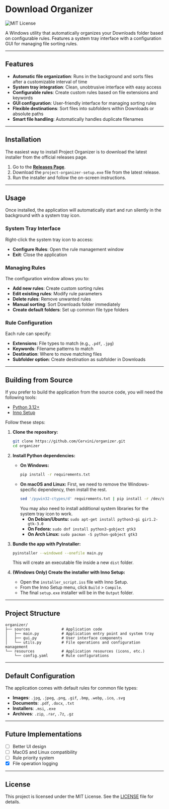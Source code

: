 # Download Organizer

![MIT License](https://img.shields.io/badge/license-MIT-blue.svg)

A Windows utility that automatically organizes your Downloads folder based on configurable rules. Features a system tray interface with a configuration GUI for managing file sorting rules.

---

## Features

- **Automatic file organization**: Runs in the background and sorts files after a customizable interval of time
- **System tray integration**: Clean, unobtrusive interface with easy access
- **Configurable rules**: Create custom rules based on file extensions and keywords
- **GUI configuration**: User-friendly interface for managing sorting rules
- **Flexible destinations**: Sort files into subfolders within Downloads or absolute paths
- **Smart file handling**: Automatically handles duplicate filenames

---

## Installation

The easiest way to install Project Organizer is to download the latest installer from the official releases page.

1.  Go to the [**Releases Page**](https://github.com/Cervini/project_organizer/releases).
2.  Download the `project-organizer-setup.exe` file from the latest release.
3.  Run the installer and follow the on-screen instructions.

---

## Usage

Once installed, the application will automatically start and run silently in the background with a system tray icon.

### System Tray Interface

Right-click the system tray icon to access:
- **Configure Rules**: Open the rule management window
- **Exit**: Close the application

### Managing Rules

The configuration window allows you to:
- **Add new rules**: Create custom sorting rules
- **Edit existing rules**: Modify rule parameters
- **Delete rules**: Remove unwanted rules
- **Manual sorting**: Sort Downloads folder immediately
- **Create default folders**: Set up common file type folders

### Rule Configuration

Each rule can specify:
- **Extensions**: File types to match (e.g., `.pdf`, `.jpg`)
- **Keywords**: Filename patterns to match
- **Destination**: Where to move matching files
- **Subfolder option**: Create destination as subfolder in Downloads

---

## Building from Source

If you prefer to build the application from the source code, you will need the following tools:

* [Python 3.12+](https://www.python.org/)
* [Inno Setup](https://jrsoftware.org/isinfo.php)

Follow these steps:

1.  **Clone the repository:**
    ```bash
    git clone https://github.com/Cervini/organizer.git
    cd organizer
    ```

2.  **Install Python dependencies:**

    * **On Windows:**
        ```bash
        pip install -r requirements.txt
        ```
    * **On macOS and Linux:**
        First, we need to remove the Windows-specific dependency, then install the rest.
        ```bash
        sed '/pywin32-ctypes/d' requirements.txt | pip install -r /dev/stdin
        ```
        You may also need to install additional system libraries for the system tray icon to work.
        * **On Debian/Ubuntu:** `sudo apt-get install python3-gi gir1.2-gtk-3.0`
        * **On Fedora:** `sudo dnf install python3-gobject gtk3`
        * **On Arch Linux:** `sudo pacman -S python-gobject gtk3`

3.  **Bundle the app with PyInstaller:**
    ```bash
    pyinstaller --windowed --onefile main.py
    ```
    This will create an executable file inside a new `dist` folder.

4.  **(Windows Only) Create the installer with Inno Setup:**
    * Open the `installer_script.iss` file with Inno Setup.
    * From the Inno Setup menu, click `Build` > `Compile`.
    * The final `setup.exe` installer will be in the `Output` folder.

---

## Project Structure

```
organizer/
├── sources              # Application code
│   ├── main.py          # Application entry point and system tray
│   ├── gui.py           # User interface components
│   └── utils.py         # File operations and configuration management
└── resources            # Application resources (icons, etc.)
    └── config.yaml      # Rule configurations
```

---

## Default Configuration

The application comes with default rules for common file types:
- **Images**: `.jpg`, `.jpeg`, `.png`, `.gif`, `.bmp`, `.webp`, `.ico`, `.svg`
- **Documents**: `.pdf`, `.docx`, `.txt`
- **Installers**: `.msi`, `.exe`
- **Archives**: `.zip`, `.rar`, `.7z`, `.gz`

---

## Future Implementations

 - [ ] Better UI design
 - [ ] MacOS and Linux compatibility
 - [ ] Rule priority system
 - [x] File operation logging

---

## License

This project is licensed under the MIT License. See the [LICENSE](LICENSE) file for details.